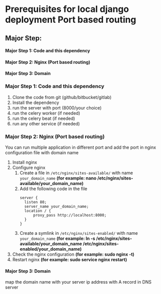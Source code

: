 # Prerequisites for local django deployment Port based routing

## Major Step:
#### Major Step 1: Code and this dependency
#### Major Step 2: Nginx (Port based routing)
#### Major Step 3: Domain


### Major Step 1: Code and this dependency
1. Clone the code from git (github/bitbucket/gitlab)
2. Install the dependency
3. run the server with port (8000/your choice)
4. run the celery worker (if needed)
5. run the celery beat (if needed)
6. run any other service (if needed)

### Major Step 2: Nginx (Port based routing)
You can run multiple application in different port and add the port in nginx configuration file with domain name

1. Install nginx
2. Configure nginx
   1. Create a file in `/etc/nginx/sites-available/` with name `your_domain_name` **(for example: nano /etc/nginx/sites-available/your_domain_name)**
   2. Add the following code in the file
      ```
      server {
        listen 80;
        server_name your_domain_name;
        location / {
            proxy_pass http://localhost:8000;
        }
      }
      ```
   3. Create a symlink in `/etc/nginx/sites-enabled/` with name `your_domain_name`  **(for example: ln -s /etc/nginx/sites-available/your_domain_name /etc/nginx/sites-enabled/your_domain_name)**
3. Check the nginx configuration **(for example: sudo nginx -t)**
4. Restart nginx **(for example: sudo service nginx restart)**

#### Major Step 3: Domain
map the domain name with your server ip address with A record in DNS server
